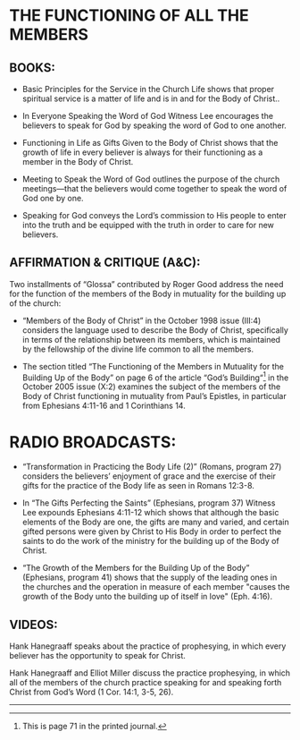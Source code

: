 # THE FUNCTIONING OF ALL THE MEMBERS

## BOOKS:

* Basic Principles for the Service in the Church Life shows that proper spiritual service is a matter of life and is in and for the Body of Christ..

* In Everyone Speaking the Word of God Witness Lee encourages the believers to speak for God by speaking the word of God to one another.

* Functioning in Life as Gifts Given to the Body of Christ shows that the growth of life in every believer is always for their functioning as a member in the Body of Christ.

* Meeting to Speak the Word of God outlines the purpose of the church meetings—that the believers would come together to speak the word of God one by one.

* Speaking for God conveys the Lord’s commission to His people to enter into the truth and be equipped with the truth in order to care for new believers.

## AFFIRMATION & CRITIQUE (A&C):

Two installments of “Glossa” contributed by Roger Good address the need for the function of the members of the Body in mutuality for the building up of the church:

* “Members of the Body of Christ” in the October 1998 issue (III:4) considers the language used to describe the Body of Christ, specifically in terms of the relationship between its members, which is maintained by the fellowship of the divine life common to all the members.

* The section titled “The Functioning of the Members in Mutuality for the Building Up of the Body” on page 6 of the article “God’s Building“[^1] in the October 2005 issue (X:2) examines the subject of the members of the Body of Christ functioning in mutuality from Paul’s Epistles, in particular from Ephesians 4:11-16 and 1 Corinthians 14.

# RADIO BROADCASTS:

* “Transformation in Practicing the Body Life (2)” (Romans, program 27) considers the believers’ enjoyment of grace and the exercise of their gifts for the practice of the Body life as seen in Romans 12:3-8.

* In “The Gifts Perfecting the Saints” (Ephesians, program 37) Witness Lee expounds Ephesians 4:11-12 which shows that although the basic elements of the Body are one, the gifts are many and varied, and certain gifted persons were given by Christ to His Body in order to perfect the saints to do the work of the ministry for the building up of the Body of Christ.

* “The Growth of the Members for the Building Up of the Body” (Ephesians, program 41) shows that the supply of the leading ones in the churches and the operation in measure of each member "causes the growth of the Body unto the building up of itself in love" (Eph. 4:16).

## VIDEOS:

Hank Hanegraaff speaks about the practice of prophesying, in which every believer has the opportunity to speak for Christ.

Hank Hanegraaff and Elliot Miller discuss the practice prophesying, in which all of the members of the church practice speaking for and speaking forth Christ from God’s Word (1 Cor. 14:1, 3-5, 26).

---

[^1]: This is page 71 in the printed journal.

